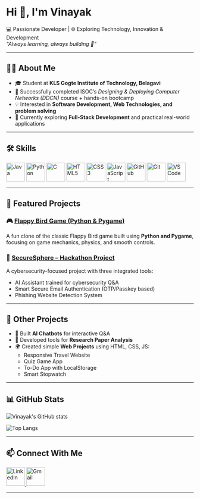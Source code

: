 # Hi 👋, I'm Vinayak  
💻 Passionate Developer | 🌐 Exploring Technology, Innovation & Development  
*"Always learning, always building 🚀"*  

---

## 👨‍💻 About Me  
- 🎓 Student at **KLS Gogte Institute of Technology, Belagavi**  
- 📡 Successfully completed ISOC’s *Designing & Deploying Computer Networks (DDCN)* course + hands-on bootcamp  
- 💡 Interested in **Software Development, Web Technologies, and problem solving**  
- 🌱 Currently exploring **Full-Stack Development** and practical real-world applications  

---

## 🛠️ Skills  

<p>  
  <img src="https://cdn.jsdelivr.net/gh/devicons/devicon/icons/java/java-original.svg" alt="Java" width="50" height="50"/>  
  <img src="https://cdn.jsdelivr.net/gh/devicons/devicon/icons/python/python-original.svg" alt="Python" width="50" height="50"/>  
  <img src="https://cdn.jsdelivr.net/gh/devicons/devicon/icons/c/c-original.svg" alt="C" width="50" height="50"/>  
  <img src="https://cdn.jsdelivr.net/gh/devicons/devicon/icons/html5/html5-original.svg" alt="HTML5" width="50" height="50"/>  
  <img src="https://cdn.jsdelivr.net/gh/devicons/devicon/icons/css3/css3-original.svg" alt="CSS3" width="50" height="50"/>  
  <img src="https://cdn.jsdelivr.net/gh/devicons/devicon/icons/javascript/javascript-original.svg" alt="JavaScript" width="50" height="50"/>  
  <img src="https://cdn.jsdelivr.net/gh/devicons/devicon/icons/github/github-original.svg" alt="GitHub" width="50" height="50"/>  
  <img src="https://cdn.jsdelivr.net/gh/devicons/devicon/icons/git/git-original.svg" alt="Git" width="50" height="50"/>  
  <img src="https://cdn.jsdelivr.net/gh/devicons/devicon/icons/vscode/vscode-original.svg" alt="VS Code" width="50" height="50"/>  
</p>  

---

## 🚀 Featured Projects  
### 🎮 [Flappy Bird Game (Python & Pygame)](https://github.com/Vinayak-Chinchakhandi/Flappy_Bird_Game)  
A fun clone of the classic Flappy Bird game built using **Python and Pygame**, focusing on game mechanics, physics, and smooth controls.  

### 🔐 [SecureSphere – Hackathon Project](https://github.com/Vinayak-Chinchakhandi/Secure-Sphere)  
A cybersecurity-focused project with three integrated tools:  
- AI Assistant trained for cybersecurity Q&A  
- Smart Secure Email Authentication (OTP/Passkey based)  
- Phishing Website Detection System  

---

## 📌 Other Projects  
- 🤖 Built **AI Chatbots** for interactive Q&A  
- 📄 Developed tools for **Research Paper Analysis**  
- 🌍 Created simple **Web Projects** using HTML, CSS, JS:  
  - Responsive Travel Website  
  - Quiz Game App  
  - To-Do App with LocalStorage  
  - Smart Stopwatch  

---

## 📊 GitHub Stats  

![Vinayak's GitHub stats](https://github-readme-stats.vercel.app/api?username=Vinayak-Chinchakhandi&show_icons=true&theme=tokyonight&cache_seconds=1800)  

![Top Langs](https://github-readme-stats.vercel.app/api/top-langs/?username=Vinayak-Chinchakhandi&layout=compact&theme=tokyonight&cache_seconds=1800)

---

## 📫 Connect With Me  

<p>  
  <a href="https://www.linkedin.com/in/vinayak-chinchakhandi" target="_blank">  
    <img src="https://cdn.jsdelivr.net/gh/devicons/devicon/icons/linkedin/linkedin-original.svg" width="50" height="50" alt="LinkedIn"/>  
  </a>  
  <a href="mailto:vinayakchinchakhandi165@gmail.com">  
    <img src="https://cdn-icons-png.flaticon.com/512/281/281769.png" width="50" height="50" alt="Gmail"/>  
  </a>  
</p>  

---
